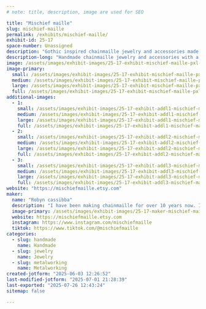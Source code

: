 ```yaml
---
# note: title, description, image are used for SEO

title: "Mischief maille"
slug: mischief-maille
permalink: /exhibits/mischief-maille/
exhibit-id: 25-17
space-number: Unassigned
description: "Gothic inspired chainmaille jewelry and accessories made from Anodized Aluminum and stainless steel."
description-long: "Handmade chainmaille jewelry and accessories with a Gothic feel. Everything is made from Anodized aluminum and stainless steel rings."
image: /assets/images/exhibit-images/25-17-exhibit-mischief-maille-pxl-20250313-232946342-4007-large.jpg
image-primary: 
  small: /assets/images/exhibit-images/25-17-exhibit-mischief-maille-pxl-20250313-232946342-4007-small.jpg
  medium: /assets/images/exhibit-images/25-17-exhibit-mischief-maille-pxl-20250313-232946342-4007-medium.jpg
  large: /assets/images/exhibit-images/25-17-exhibit-mischief-maille-pxl-20250313-232946342-4007-large.jpg
  full: /assets/images/exhibit-images/25-17-exhibit-mischief-maille-pxl-20250313-232946342-4007-full.jpg
additional-images: 
  - 1:
    small: /assets/images/exhibit-images/25-17-exhibit-addl1-mischief-maille-pxl-20250313-233028787-small.jpg
    medium: /assets/images/exhibit-images/25-17-exhibit-addl1-mischief-maille-pxl-20250313-233028787-medium.jpg
    large: /assets/images/exhibit-images/25-17-exhibit-addl1-mischief-maille-pxl-20250313-233028787-large.jpg
    full: /assets/images/exhibit-images/25-17-exhibit-addl1-mischief-maille-pxl-20250313-233028787-full.jpg
  - 2:
    small: /assets/images/exhibit-images/25-17-exhibit-addl2-mischief-maille-pxl-20250206-191935581-small.jpg
    medium: /assets/images/exhibit-images/25-17-exhibit-addl2-mischief-maille-pxl-20250206-191935581-medium.jpg
    large: /assets/images/exhibit-images/25-17-exhibit-addl2-mischief-maille-pxl-20250206-191935581-large.jpg
    full: /assets/images/exhibit-images/25-17-exhibit-addl2-mischief-maille-pxl-20250206-191935581-full.jpg
  - 3:
    small: /assets/images/exhibit-images/25-17-exhibit-addl3-mischief-maille-pxl-20250206-191944546-small.jpg
    medium: /assets/images/exhibit-images/25-17-exhibit-addl3-mischief-maille-pxl-20250206-191944546-medium.jpg
    large: /assets/images/exhibit-images/25-17-exhibit-addl3-mischief-maille-pxl-20250206-191944546-large.jpg
    full: /assets/images/exhibit-images/25-17-exhibit-addl3-mischief-maille-pxl-20250206-191944546-full.jpg
website: "https://mischiefmaille.etsy.com"
maker: 
  name: "Robyn cassibba"
  description: "I have been making chainmaille for over 10 years now. I am an old school goth and love incorporating that into my work."
  image-primary: /assets/images/exhibit-images/25-17-maker-mischief-maille-pxl-20250503-211047508-night-medium.jpg
  website: https://mischiefmaille.etsy.com
  instagram: https://www.instagram.com/mischiefmaille
  tiktok: https://www.tiktok.com/@mischiefmaille
categories: 
  - slug: handmade
    name: Handmade
  - slug: jewelry
    name: Jewelry
  - slug: metalworking
    name: Metalworking
created-jotform: "2025-06-03 12:26:52"
last-modified-jotform: "2025-07-01 21:28:39"
last-exported: "2025-07-26 12:43:24"
sitemap: false

---
```

